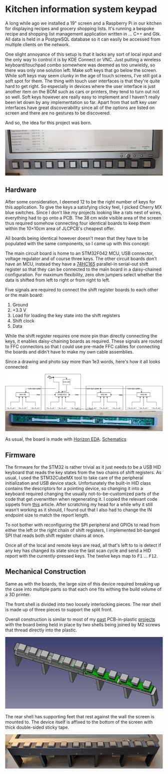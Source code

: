 Kitchen information system keypad
=================================

A long while ago we installed a 19" screen and a Raspberry Pi in our 
kitchen for displaying recipes and grocery shopping lists. It's running a 
bespoke recipe and shopping list management application written in … 
C++ and Gtk. All data is held in a PostgreSQL database so it can 
easily be accessed from multiple clients on the network.

One slight annoyance of this setup is that it lacks any sort of local 
input and the only way to control it is by KDE Connect or VNC. Just 
putting a wireless keyboard/touchpad combo somewhere was deemed as too 
unwieldy, so there was only one solution left: Make soft keys that go below the screen. While soft keys may seem clunky in 
the age of touch screens, I've still got a soft spot for 
them. The thing with touch user interfaces is that they're quite hard 
to get right. So especially in devices where the user interface is just 
another item on the BOM such as cars or printers, they tend to turn out 
not so well. Soft keys however are really easy to implement and I 
haven't really been let down by any implementation so far. Apart from 
that soft key user interfaces have great discoverability since all of 
the options are listed on screen and there are no gestures to be 
discovered.

And so, the idea for this project was born.

![Photo of a 12-key softkey keypad below a 19" LCD monitor.](media/keypad.jpg)


Hardware
--------

After some consideration, I deemed 12 to be the right number of keys 
for this application. To give the keys a satisfying clicky feel, I picked 
Cherry MX blue switches. Since I don't like my projects looking like a 
rats nest of wires, everything had to go onto a PCB. The 38&nbsp;cm 
wide visible area of the screen thus required 
somehow connecting four identical boards to keep them within the 10×10cm area of 
JLCPCB's cheapest offer.

All boards being identical however doesn't mean that they have to be 
populated with the same components, so I came up with this concept:

The main circuit board is home to an STM32F042 MCU, USB connector, voltage 
regulator and of course three keys. The other circuit boards don't have 
an MCU, instead they have a 
[74HC165](https://assets.nexperia.com/documents/data-sheet/74HC_HCT165.pdf) parallel-in serial-out
shift register so that they can be 
connected to the main board in a daisy-chained configuration. For 
maximum flexibility, zero ohm jumpers select whether the data is 
shifted from left to right or from right to left.

Five signals are required to connect the shift register boards to each 
other or the main board:

 1. Ground
 2. +3.3&nbsp;V
 3. Load for loading the key state into the shift registers
 4. Shift clock
 5. Data
 
While the shift register requires one more pin than directly connecting 
the keys, it enables daisy-chaining boards as required. These signals 
are routed to FFC connectors so that I could use pre-made FFC cables 
for connecting the boards and didn't have to make my own cable 
assemblies.

Since a drawing and photo say more than 1e3 words, here's how it all looks 
connected:


![Black and white drawing showing 74HC165 connected to an STM32.](media/diagram.svg)
![Photo of four green circuit boards in a 3D printed shell connected with white FFC cables.](media/boards.jpg)

As usual, the board is made with [Horizon 
EDA](https://horizon-eda.org/). [Schematics](kis-keypad/output/schematic.pdf)


Firmware
--------

The firmware for the STM32 is rather trivial as it just needs to be a 
USB HID keyboard that reads the key states from the two chains of 
shift registers. As usual, I used the STM32CubeMX tool to take care of 
the peripheral initialization and USB device stack. Unfortunately the 
built-in HID class contains the descriptors for a pointing device, so 
changing it into a keyboard required changing the usually 
not-to-be-customized parts of the code that get overwritten when 
regenerating it. I copied the relevant code sippets from 
[this](https://controllerstech.com/how-to-use-stm32-as-a-keyboard/) 
article. After scratching my head for a while why it still wasn't 
working as it should, I found out that I also had to change the 
IN endpoint size to match the report length.

To not bother with reconfiguring the SPI peripheral and GPIOs to read 
from either the left or the right chain of shift registers, I 
implemented bit-banged SPI that reads both shift register chains at once.

Once all of the local and remote keys are read, all that's left to to 
is detect if any key has changed its state since the last scan cycle and 
send a HID report with the currently-pressed keys. The twelve keys map 
to <kbd>F1</kbd> … <kbd>F12</kbd>.


Mechanical Construction
-----------------------

Same as with the boards, the large size of this device required 
breaking up the case into multiple parts so that each one fits withing 
the build volume of a 3D printer.

The front shell is divided into two loosely interlocking pieces. The 
rear shell is made up of three pieces to support the split front.

Overall construction is similar to most of my 
[past](https://github.com/carrotIndustries/cyclotron-mini/) PCB-in-plastic 
[projects](https://github.com/carrotIndustries/hubble/) with the board 
being held in place by two shells being joined by M2 screws that thread directly into the plastic.

![Screenshot of the thing in FreeCAD. Half of the front shell is missing and the other half is half-translucent.](media/cad.png)

The rear shell has supporting feet that rest against the wall the 
screen is mounted to. The device itself is affixed to the bottom of the screen with 
thick double-sided sticky tape.

![Photo of the keypad mounted below a 19" LCD screen.](media/feet.jpg)
